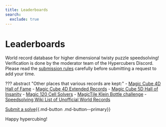 ```yaml
---
title: Leaderboards
search:
  exclude: true
---
```


<meta property="og:type" content="website">
<meta property="og:title" content="Leaderboards" />
<meta property="og:description" content="World record database for higher dimensional twisty puzzle speedsolving" />
<meta property="og:url" content="https://hypercubing.xyz/" />
<meta property="og:image" content="https://cloud.hypercubing.xyz/assets/img/virt/mc4d_3x3x3x3.png" />

# Leaderboards

World record database for higher dimensional twisty puzzle speedsolving! Verification is done by the moderator team of the Hypercubers Discord. Please read the [submission rules](rules.md) carefully before submitting a request to add your time.

??? abstract "Other places that various records are kept:"
    - [Magic Cube 4D Hall of Fame](https://superliminal.com/cube/halloffame.htm)
    - [Magic Cube 4D Extended Records](http://wiki.superliminal.com/wiki/MC4D_Records)
    - [Magic Cube 5D Hall of Insanity](http://www.gravitation3d.com/magiccube5d/hallofinsanity.html)
    - [Magic 120 Cell Solvers](http://www.gravitation3d.com/magic120cell/index.html)
    - [MagicTile Klein Bottle challenge](http://roice3.org/magictile/mathologer/)
    - [Speedsolving Wiki List of Unofficial World Records](https://www.speedsolving.com/wiki/index.php?title=List_of_Unofficial_World_Records#High_Dimensional_Puzzles)

[Submit a solve](https://forms.gle/Y7Vpi3pb8989Ay8W8){{.md-button .md-button--primary}}

Happy hypercubing!
